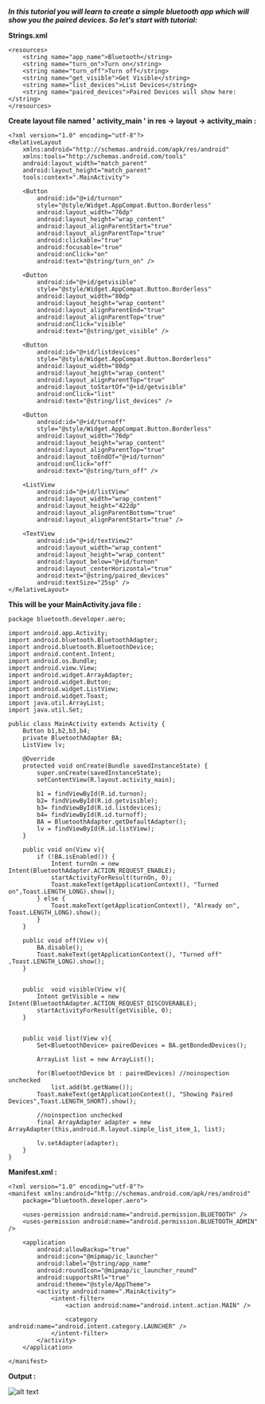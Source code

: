 ***In this tutorial you will learn to create a simple bluetooth app which will show you the paired devices. So let's start with tutorial:***

**Strings.xml**

    <resources>
        <string name="app_name">Bluetooth</string>
        <string name="turn_on">Turn on</string>
        <string name="turn_off">Turn off</string>
        <string name="get_visible">Get Visible</string>
        <string name="list_devices">List Devices</string>
        <string name="paired_devices">Paired Devices will show here:</string>
    </resources>
    
**Create layout file named ' activity_main ' in res -> layout -> activity_main :**

    <?xml version="1.0" encoding="utf-8"?>
    <RelativeLayout
        xmlns:android="http://schemas.android.com/apk/res/android"
        xmlns:tools="http://schemas.android.com/tools"
        android:layout_width="match_parent"
        android:layout_height="match_parent"
        tools:context=".MainActivity">

        <Button
            android:id="@+id/turnon"
            style="@style/Widget.AppCompat.Button.Borderless"
            android:layout_width="76dp"
            android:layout_height="wrap_content"
            android:layout_alignParentStart="true"
            android:layout_alignParentTop="true"
            android:clickable="true"
            android:focusable="true"
            android:onClick="on"
            android:text="@string/turn_on" />

        <Button
            android:id="@+id/getvisible"
            style="@style/Widget.AppCompat.Button.Borderless"
            android:layout_width="80dp"
            android:layout_height="wrap_content"
            android:layout_alignParentEnd="true"
            android:layout_alignParentTop="true"
            android:onClick="visible"
            android:text="@string/get_visible" />

        <Button
            android:id="@+id/listdevices"
            style="@style/Widget.AppCompat.Button.Borderless"
            android:layout_width="80dp"
            android:layout_height="wrap_content"
            android:layout_alignParentTop="true"
            android:layout_toStartOf="@+id/getvisible"
            android:onClick="list"
            android:text="@string/list_devices" />

        <Button
            android:id="@+id/turnoff"
            style="@style/Widget.AppCompat.Button.Borderless"
            android:layout_width="76dp"
            android:layout_height="wrap_content"
            android:layout_alignParentTop="true"
            android:layout_toEndOf="@+id/turnon"
            android:onClick="off"
            android:text="@string/turn_off" />

        <ListView
            android:id="@+id/listView"
            android:layout_width="wrap_content"
            android:layout_height="422dp"
            android:layout_alignParentBottom="true"
            android:layout_alignParentStart="true" />

        <TextView
            android:id="@+id/textView2"
            android:layout_width="wrap_content"
            android:layout_height="wrap_content"
            android:layout_below="@+id/turnon"
            android:layout_centerHorizontal="true"
            android:text="@string/paired_devices"
            android:textSize="25sp" />
    </RelativeLayout>
    
**This will be your MainActivity.java file :**

    package bluetooth.developer.aero;

    import android.app.Activity;
    import android.bluetooth.BluetoothAdapter;
    import android.bluetooth.BluetoothDevice;
    import android.content.Intent;
    import android.os.Bundle;
    import android.view.View;
    import android.widget.ArrayAdapter;
    import android.widget.Button;
    import android.widget.ListView;
    import android.widget.Toast;
    import java.util.ArrayList;
    import java.util.Set;

    public class MainActivity extends Activity {
        Button b1,b2,b3,b4;
        private BluetoothAdapter BA;
        ListView lv;

        @Override
        protected void onCreate(Bundle savedInstanceState) {
            super.onCreate(savedInstanceState);
            setContentView(R.layout.activity_main);

            b1 = findViewById(R.id.turnon);
            b2= findViewById(R.id.getvisible);
            b3= findViewById(R.id.listdevices);
            b4= findViewById(R.id.turnoff);
            BA = BluetoothAdapter.getDefaultAdapter();
            lv = findViewById(R.id.listView);
        }

        public void on(View v){
            if (!BA.isEnabled()) {
                Intent turnOn = new Intent(BluetoothAdapter.ACTION_REQUEST_ENABLE);
                startActivityForResult(turnOn, 0);
                Toast.makeText(getApplicationContext(), "Turned on",Toast.LENGTH_LONG).show();
            } else {
                Toast.makeText(getApplicationContext(), "Already on", Toast.LENGTH_LONG).show();
            }
        }

        public void off(View v){
            BA.disable();
            Toast.makeText(getApplicationContext(), "Turned off" ,Toast.LENGTH_LONG).show();
        }


        public  void visible(View v){
            Intent getVisible = new Intent(BluetoothAdapter.ACTION_REQUEST_DISCOVERABLE);
            startActivityForResult(getVisible, 0);
        }


        public void list(View v){
            Set<BluetoothDevice> pairedDevices = BA.getBondedDevices();

            ArrayList list = new ArrayList();

            for(BluetoothDevice bt : pairedDevices) //noinspection unchecked
                list.add(bt.getName());
            Toast.makeText(getApplicationContext(), "Showing Paired Devices",Toast.LENGTH_SHORT).show();

            //noinspection unchecked
            final ArrayAdapter adapter = new  ArrayAdapter(this,android.R.layout.simple_list_item_1, list);

            lv.setAdapter(adapter);
        }
    }    

**Manifest.xml :**

    <?xml version="1.0" encoding="utf-8"?>
    <manifest xmlns:android="http://schemas.android.com/apk/res/android"
        package="bluetooth.developer.aero">

        <uses-permission android:name="android.permission.BLUETOOTH" />
        <uses-permission android:name="android.permission.BLUETOOTH_ADMIN" />

        <application
            android:allowBackup="true"
            android:icon="@mipmap/ic_launcher"
            android:label="@string/app_name"
            android:roundIcon="@mipmap/ic_launcher_round"
            android:supportsRtl="true"
            android:theme="@style/AppTheme">
            <activity android:name=".MainActivity">
                <intent-filter>
                    <action android:name="android.intent.action.MAIN" />

                    <category android:name="android.intent.category.LAUNCHER" />
                </intent-filter>
            </activity>
        </application>

    </manifest>

**Output :**

![alt text]()    
    